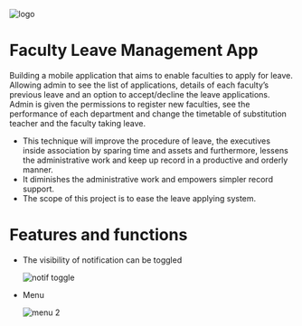 ![logo](https://user-images.githubusercontent.com/91364256/200879509-8e3c1ace-7a55-41e5-8719-190e1cb33a86.png) 
# Faculty Leave Management App 
Building a mobile application that aims to enable faculties to apply for leave. Allowing admin to see the list of applications, details of each faculty’s previous leave and an option to accept/decline the leave applications. Admin is given the permissions to register new faculties, see the performance of each department and change the timetable of substitution teacher and the faculty taking leave.  

- This technique will improve the procedure of leave, the executives inside association by sparing time and assets and furthermore, lessens the administrative work and keep up record in a productive and orderly manner. 
- It diminishes the administrative work and empowers simpler record support. 
- The scope of this project is to ease the leave applying system.


# Features and functions

- The visibility of notification can be toggled

    ![notif toggle](https://user-images.githubusercontent.com/91364256/200879052-667c5291-ec44-4793-a050-ab62827ea06a.gif)

- Menu

    ![menu 2](https://user-images.githubusercontent.com/91364256/200884435-a774baa9-0e79-459b-8b48-203bbb8968e9.gif)


